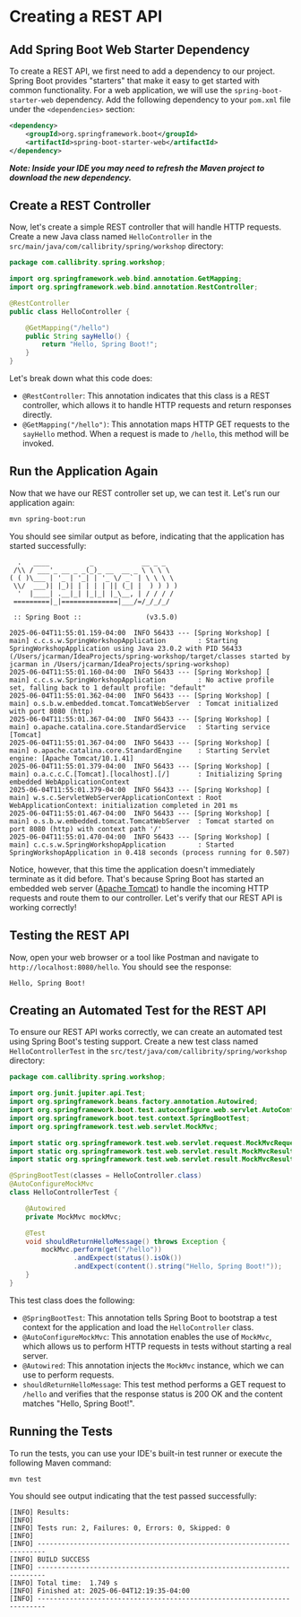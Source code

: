 # Creating a REST API

## Add Spring Boot Web Starter Dependency
To create a REST API, we first need to add a dependency to our project. Spring Boot provides "starters" that make it easy to get started with common functionality. For a web application, we will use the `spring-boot-starter-web` dependency. Add the following dependency to your `pom.xml` file under the `<dependencies>` section:

```xml
<dependency>
    <groupId>org.springframework.boot</groupId>
    <artifactId>spring-boot-starter-web</artifactId>
</dependency>
```

***Note: Inside your IDE you may need to refresh the Maven project to download the new dependency.***

## Create a REST Controller
Now, let's create a simple REST controller that will handle HTTP requests. Create a new Java class named `HelloController` in the `src/main/java/com/callibrity/spring/workshop` directory:

```java
package com.callibrity.spring.workshop;

import org.springframework.web.bind.annotation.GetMapping;
import org.springframework.web.bind.annotation.RestController;

@RestController
public class HelloController {

    @GetMapping("/hello")
    public String sayHello() {
        return "Hello, Spring Boot!";
    }
}
```

Let's break down what this code does:
- `@RestController`: This annotation indicates that this class is a REST controller, which allows it to handle HTTP requests and return responses directly.
- `@GetMapping("/hello")`: This annotation maps HTTP GET requests to the `sayHello` method. When a request is made to `/hello`, this method will be invoked.

## Run the Application Again
Now that we have our REST controller set up, we can test it. Let's run our application again:

```bash
mvn spring-boot:run
```

You should see similar output as before, indicating that the application has started successfully:

```text
  .   ____          _            __ _ _
 /\\ / ___'_ __ _ _(_)_ __  __ _ \ \ \ \
( ( )\___ | '_ | '_| | '_ \/ _` | \ \ \ \
 \\/  ___)| |_)| | | | | || (_| |  ) ) ) )
  '  |____| .__|_| |_|_| |_\__, | / / / /
 =========|_|==============|___/=/_/_/_/

 :: Spring Boot ::                (v3.5.0)

2025-06-04T11:55:01.159-04:00  INFO 56433 --- [Spring Workshop] [           main] c.c.s.w.SpringWorkshopApplication        : Starting SpringWorkshopApplication using Java 23.0.2 with PID 56433 (/Users/jcarman/IdeaProjects/spring-workshop/target/classes started by jcarman in /Users/jcarman/IdeaProjects/spring-workshop)
2025-06-04T11:55:01.160-04:00  INFO 56433 --- [Spring Workshop] [           main] c.c.s.w.SpringWorkshopApplication        : No active profile set, falling back to 1 default profile: "default"
2025-06-04T11:55:01.362-04:00  INFO 56433 --- [Spring Workshop] [           main] o.s.b.w.embedded.tomcat.TomcatWebServer  : Tomcat initialized with port 8080 (http)
2025-06-04T11:55:01.367-04:00  INFO 56433 --- [Spring Workshop] [           main] o.apache.catalina.core.StandardService   : Starting service [Tomcat]
2025-06-04T11:55:01.367-04:00  INFO 56433 --- [Spring Workshop] [           main] o.apache.catalina.core.StandardEngine    : Starting Servlet engine: [Apache Tomcat/10.1.41]
2025-06-04T11:55:01.379-04:00  INFO 56433 --- [Spring Workshop] [           main] o.a.c.c.C.[Tomcat].[localhost].[/]       : Initializing Spring embedded WebApplicationContext
2025-06-04T11:55:01.379-04:00  INFO 56433 --- [Spring Workshop] [           main] w.s.c.ServletWebServerApplicationContext : Root WebApplicationContext: initialization completed in 201 ms
2025-06-04T11:55:01.467-04:00  INFO 56433 --- [Spring Workshop] [           main] o.s.b.w.embedded.tomcat.TomcatWebServer  : Tomcat started on port 8080 (http) with context path '/'
2025-06-04T11:55:01.470-04:00  INFO 56433 --- [Spring Workshop] [           main] c.c.s.w.SpringWorkshopApplication        : Started SpringWorkshopApplication in 0.418 seconds (process running for 0.507)
```

Notice, however, that this time the application doesn't immediately terminate as it did before. That's because Spring Boot has started an embedded web server ([Apache Tomcat](https://tomcat.apache.org/)) to handle the incoming HTTP requests and route them to our controller. Let's verify that our REST API is working correctly!

## Testing the REST API
Now, open your web browser or a tool like Postman and navigate to `http://localhost:8080/hello`. You should see the response:

```text
Hello, Spring Boot!
```

## Creating an Automated Test for the REST API
To ensure our REST API works correctly, we can create an automated test using Spring Boot's testing support. Create a new test class named `HelloControllerTest` in the `src/test/java/com/callibrity/spring/workshop` directory:

```java
package com.callibrity.spring.workshop;

import org.junit.jupiter.api.Test;
import org.springframework.beans.factory.annotation.Autowired;
import org.springframework.boot.test.autoconfigure.web.servlet.AutoConfigureMockMvc;
import org.springframework.boot.test.context.SpringBootTest;
import org.springframework.test.web.servlet.MockMvc;

import static org.springframework.test.web.servlet.request.MockMvcRequestBuilders.get;
import static org.springframework.test.web.servlet.result.MockMvcResultMatchers.content;
import static org.springframework.test.web.servlet.result.MockMvcResultMatchers.status;

@SpringBootTest(classes = HelloController.class)
@AutoConfigureMockMvc
class HelloControllerTest {

    @Autowired
    private MockMvc mockMvc;

    @Test
    void shouldReturnHelloMessage() throws Exception {
        mockMvc.perform(get("/hello"))
                .andExpect(status().isOk())
                .andExpect(content().string("Hello, Spring Boot!"));
    }
}
```

This test class does the following:
- `@SpringBootTest`: This annotation tells Spring Boot to bootstrap a test context for the application and load the `HelloController` class.
- `@AutoConfigureMockMvc`: This annotation enables the use of `MockMvc`, which allows us to perform HTTP requests in tests without starting a real server.
- `@Autowired`: This annotation injects the `MockMvc` instance, which we can use to perform requests.
- `shouldReturnHelloMessage`: This test method performs a GET request to `/hello` and verifies that the response status is 200 OK and the content matches "Hello, Spring Boot!".

## Running the Tests
To run the tests, you can use your IDE's built-in test runner or execute the following Maven command:

```bash
mvn test
```

You should see output indicating that the test passed successfully:

```text
[INFO] Results:
[INFO] 
[INFO] Tests run: 2, Failures: 0, Errors: 0, Skipped: 0
[INFO] 
[INFO] ------------------------------------------------------------------------
[INFO] BUILD SUCCESS
[INFO] ------------------------------------------------------------------------
[INFO] Total time:  1.749 s
[INFO] Finished at: 2025-06-04T12:19:35-04:00
[INFO] ------------------------------------------------------------------------
```
